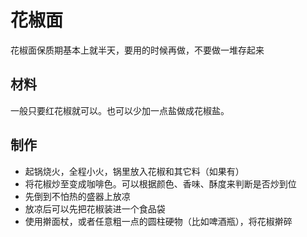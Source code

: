 # 花椒面

花椒面保质期基本上就半天，要用的时候再做，不要做一堆存起来

## 材料

一般只要红花椒就可以。也可以少加一点盐做成花椒盐。

## 制作

- 起锅烧火，全程小火，锅里放入花椒和其它料（如果有）
- 将花椒炒至变成咖啡色。可以根据颜色、香味、酥度来判断是否炒到位
- 先倒到不怕热的盛器上放凉
- 放凉后可以先把花椒装进一个食品袋
- 使用擀面杖，或者任意粗一点的圆柱硬物（比如啤酒瓶），将花椒擀碎
